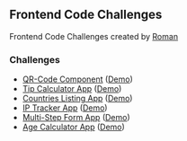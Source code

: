 ## Frontend Code Challenges

Frontend Code Challenges created by [Roman](https://roman-tufail.vercel.app)

### Challenges

- [QR-Code Component](https://www.frontendmentor.io/challenges/qr-code-component-iux_sIO_H) ([Demo](https://frontendweb-challenges.netlify.app/qr-code-card))
- [Tip Calculator App](https://www.frontendmentor.io/challenges/tip-calculator-app-ugJNGbJUX) ([Demo](https://frontendweb-challenges.netlify.app/tip-calculator))
- [Countries Listing App](https://www.frontendmentor.io/challenges/rest-countries-api-with-color-theme-switcher-5cacc469fec04111f7b848ca) ([Demo](https://frontendweb-challenges.netlify.app/countries-listing))
- [IP Tracker App](https://www.frontendmentor.io/challenges/ip-address-tracker-I8-0yYAH0) ([Demo](https://frontendweb-challenges.netlify.app/ip-tracker-app))
- [Multi-Step Form App](https://www.frontendmentor.io/challenges/multistep-form-YVAnSdqQBJ) ([Demo](https://frontendweb-challenges.netlify.app/multistep-form))
- [Age Calculator App](https://www.frontendmentor.io/challenges/age-calculator-app-dF9DFFpj-Q) ([Demo](https://frontendweb-challenges.netlify.app//age-calculator))
